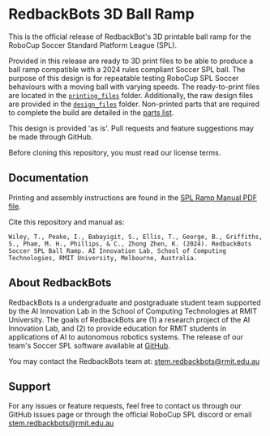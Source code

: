 # RedbackBots 3D Ball Ramp

This is the official release of RedbackBot's 3D printable ball ramp for the RoboCup Soccer Standard Platform League (SPL).

Provided in this release are ready to 3D print files to be able to produce a ball ramp compatible with a 2024 rules compliant Soccer SPL ball.
The purpose of this design is for repeatable testing RoboCup SPL Soccer behaviours with a moving ball with varying speeds.
The ready-to-print files are located in the [`printing_files`](./printing_files) folder.
Additionally, the raw design files are provided in the [`design_files`](./design_files) folder.
Non-printed parts that are required to complete the build are detailed in the [parts list](./BOM.xlsx).

This design is provided 'as is'.
Pull requests and feature suggestions may be made through GitHub.

Before cloning this repository, you must read our license terms.

## Documentation

Printing and assembly instructions are found in the [SPL Ramp Manual PDF file](./SPL%20Ramp%20Manual.pdf).

Cite this repository and manual as:
```
Wiley, T., Peake, I., Babayigit, S., Ellis, T., George, B., Griffiths, S., Pham, M. H., Phillips, & C., Zhong Zhen, K. (2024). RedbackBots Soccer SPL Ball Ramp. AI Innovation Lab, School of Computing Technologies, RMIT University, Melbourne, Australia.
```

## About RedbackBots
RedbackBots is a undergraduate and postgraduate student team supported by the AI Innovation Lab in the School of Computing Technologies at RMIT University. The goals of RedbackBots are (1) a research project of the AI Innovation Lab, and (2) to provide education for RMIT students in applications of AI to autonomous robotics systems.
The release of our team's Soccer SPL software available at [GitHub](https://github.com/rmit-computing-technologies/redbackbots-coderelease).

You may contact the RedbackBots team at: stem.redbackbots@rmit.edu.au

## Support

For any issues or feature requests, feel free to contact us through our GitHub issues page or through the official RoboCup SPL discord or email stem.redbackbots@rmit.edu.au
